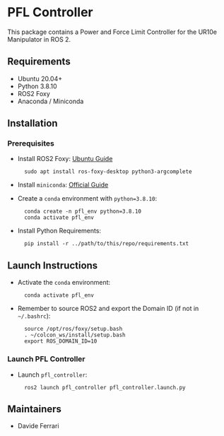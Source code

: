 # PFL Controller

This package contains a Power and Force Limit Controller for the UR10e Manipulator in ROS 2.

## Requirements

- Ubuntu 20.04+
- Python 3.8.10
- ROS2 Foxy
- Anaconda / Miniconda

## Installation

### Prerequisites

- Install ROS2 Foxy: [Ubuntu Guide](https://docs.ros.org/en/foxy/Installation/Ubuntu-Install-Debians.html)

        sudo apt install ros-foxy-desktop python3-argcomplete

- Install `miniconda`: [Official Guide](https://docs.conda.io/en/main/miniconda.html)

- Create a `conda` environment with `python=3.8.10`:

        conda create -n pfl_env python=3.8.10
        conda activate pfl_env

- Install Python Requirements:

        pip install -r ../path/to/this/repo/requirements.txt

## Launch Instructions

- Activate the `conda` environment:

        conda activate pfl_env

- Remember to source ROS2 and export the Domain ID (if not in `~/.bashrc`):

        source /opt/ros/foxy/setup.bash
        . ~/colcon_ws/install/setup.bash
        export ROS_DOMAIN_ID=10

### Launch PFL Controller

- Launch `pfl_controller`:

        ros2 launch pfl_controller pfl_controller.launch.py

## Maintainers

- Davide Ferrari

